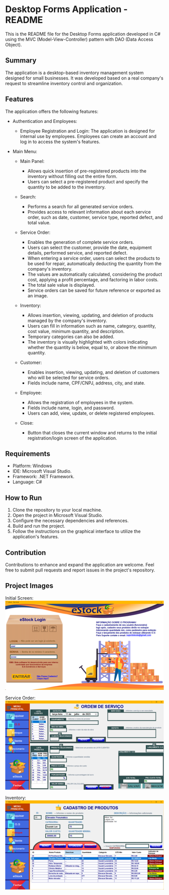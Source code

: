 # Desktop Forms Application - README

This is the README file for the Desktop Forms application developed in C# using the MVC (Model-View-Controller) pattern with DAO (Data Access Object).

## Summary

The application is a desktop-based inventory management system designed for small businesses. It was developed based on a real company's request to streamline inventory control and organization.

## Features

The application offers the following features:

- Authentication and Employees:
  - Employee Registration and Login: The application is designed for internal use by employees. Employees can create an account and log in to access the system's features.

- Main Menu:
  - Main Panel:
    - Allows quick insertion of pre-registered products into the inventory without filling out the entire form.
    - Users can select a pre-registered product and specify the quantity to be added to the inventory.

  - Search:
    - Performs a search for all generated service orders.
    - Provides access to relevant information about each service order, such as date, customer, service type, reported defect, and total value.

  - Service Order:
    - Enables the generation of complete service orders.
    - Users can select the customer, provide the date, equipment details, performed service, and reported defect.
    - When entering a service order, users can select the products to be used for repair, automatically deducting the quantity from the company's inventory.
    - The values are automatically calculated, considering the product cost, applying a profit percentage, and factoring in labor costs.
    - The total sale value is displayed.
    - Service orders can be saved for future reference or exported as an image.

  - Inventory:
    - Allows insertion, viewing, updating, and deletion of products managed by the company's inventory.
    - Users can fill in information such as name, category, quantity, cost value, minimum quantity, and description.
    - Temporary categories can also be added.
    - The inventory is visually highlighted with colors indicating whether the quantity is below, equal to, or above the minimum quantity.

  - Customer:
    - Enables insertion, viewing, updating, and deletion of customers who will be selected for service orders.
    - Fields include name, CPF/CNPJ, address, city, and state.

  - Employee:
    - Allows the registration of employees in the system.
    - Fields include name, login, and password.
    - Users can add, view, update, or delete registered employees.

  - Close:
    - Button that closes the current window and returns to the initial registration/login screen of the application.

## Requirements

- Platform: Windows
- IDE: Microsoft Visual Studio.
- Framework: .NET Framework.
- Language: C#

## How to Run

1. Clone the repository to your local machine.
2. Open the project in Microsoft Visual Studio.
3. Configure the necessary dependencies and references.
4. Build and run the project.
5. Follow the instructions on the graphical interface to utilize the application's features.

## Contribution

Contributions to enhance and expand the application are welcome. Feel free to submit pull requests and report issues in the project's repository.

## Project Images

Initial Screen:
![Tela Inicial](imgsReadme/telaInicial.png)

Service Order:
![Ordem de Serviço](imgsReadme/O.S.png)

Inventory:
![Estoque](imgsReadme/stock.png)